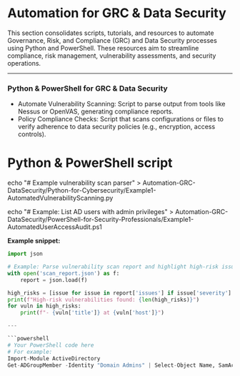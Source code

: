# Automation for GRC & Data Security

This section consolidates scripts, tutorials, and resources to automate Governance, Risk, and Compliance (GRC) and Data Security processes using Python and PowerShell. These resources aim to streamline compliance, risk management, vulnerability assessments, and security operations.

---

### Python & PowerShell for GRC & Data Security
- Automate Vulnerability Scanning: Script to parse output from tools like Nessus or OpenVAS, generating compliance reports.
- Policy Compliance Checks: Script that scans configurations or files to verify adherence to data security policies (e.g., encryption, access controls).

# Python & PowerShell script
echo "# Example vulnerability scan parser" > Automation-GRC-DataSecurity/Python-for-Cybersecurity/Example1-AutomatedVulnerabilityScanning.py

echo "# Example: List AD users with admin privileges" > Automation-GRC-DataSecurity/PowerShell-for-Security-Professionals/Example1-AutomatedUserAccessAudit.ps1

**Example snippet:**
```python
import json

# Example: Parse vulnerability scan report and highlight high-risk issues
with open('scan_report.json') as f:
    report = json.load(f)

high_risks = [issue for issue in report['issues'] if issue['severity'] == 'High']
print(f"High-risk vulnerabilities found: {len(high_risks)}")
for vuln in high_risks:
    print(f"- {vuln['title']} at {vuln['host']}")

---

```powershell
# Your PowerShell code here
# For example:
Import-Module ActiveDirectory
Get-ADGroupMember -Identity "Domain Admins" | Select-Object Name, SamAccountName

